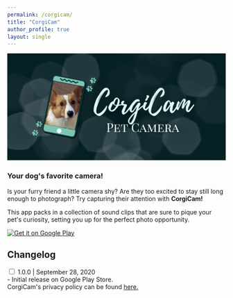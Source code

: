 ```yaml
---
permalink: /corgicam/
title: "CorgiCam"
author_profile: true
layout: single
---
```


<img src="/assets/images/corgicam_feature_graphic.png">
<h3> Your dog's favorite camera! </h3>

<p><span>Is your furry friend a little camera shy? Are they too excited to stay still long enough to photograph? 
Try capturing their attention with <b>CorgiCam!</b></span></p>
<p><span>This app packs in a collection of sound clips that are sure to pique your pet's curiosity, setting you
up for the perfect photo opportunity.</span></p>

<div class="playbutton">
<a href='http://play.google.com/store/apps/details?id=com.belmontsoft.corgicam&pcampaignid=pcampaignidMKT-Other-global-all-co-prtnr-py-PartBadge-Mar2515-1'><img alt='Get it on Google Play' src='https://play.google.com/intl/en_us/badges/static/images/badges/en_badge_web_generic.png'/></a>
</div>


<!-- changelog accordion -->
  <div class="col">
    <h2><b>Changelog</b></h2>
    <div class="tabs">
      <div class="tab">
        <input type="checkbox" id="chck1">
        <label class="tab-label" for="chck1">1.0.0 | September 28, 2020</label>
        <div class="tab-content">
          - Initial release on Google Play Store.
        </div>
      </div>
    </div>
  </div>

<div class="privacypolicydiv">
  <span>CorgiCam's privacy policy can be found <a href="/corgicam/privacypolicy">here.</a></span>
</div>